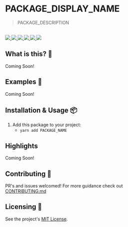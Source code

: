 # PACKAGE_DISPLAY_NAME

<blockquote>PACKAGE_DESCRIPTION</blockquote>

<br />

<a href="https://www.npmjs.com/package/PACKAGE_NAME">
  <img src="https://img.shields.io/npm/v/PACKAGE_NAME.svg">
</a>
<a href="https://github.com/tatethurston/PACKAGE_NAME/blob/main/LICENSE">
  <img src="https://img.shields.io/npm/l/PACKAGE_NAME.svg">
</a>
<a href="https://bundlephobia.com/result?p=PACKAGE_NAME">
  <img src="https://img.shields.io/bundlephobia/minzip/PACKAGE_NAME">
</a>
<a href="https://www.npmjs.com/package/PACKAGE_NAME">
  <img src="https://img.shields.io/npm/dy/PACKAGE_NAME.svg">
</a>
<a href="https://github.com/tatethurston/PACKAGE_NAME/actions/workflows/ci.yml">
  <img src="https://github.com/tatethurston/PACKAGE_NAME/actions/workflows/ci.yml/badge.svg">
</a>
<a href="https://codecov.io/gh/tatethurston/PACKAGE_NAME">
  <img src="https://img.shields.io/codecov/c/github/tatethurston/PACKAGE_NAME/main.svg?style=flat-square">
</a>

## What is this? 🧐

Coming Soon!

## Examples 🚀

Coming Soon!

## Installation & Usage 📦

1. Add this package to your project:
   - `yarn add PACKAGE_NAME`

## Highlights

Coming Soon!

## Contributing 👫

PR's and issues welcomed! For more guidance check out [CONTRIBUTING.md](https://github.com/tatethurston/PACKAGE_NAME/blob/main/CONTRIBUTING.md)

## Licensing 📃

See the project's [MIT License](https://github.com/tatethurston/PACKAGE_NAME/blob/main/LICENSE).

